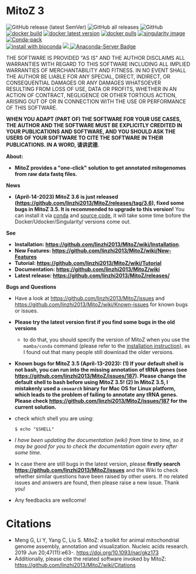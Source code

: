 # MitoZ 3
<img alt="GitHub release (latest SemVer)" src="https://img.shields.io/github/v/release/linzhi2013/mitoz?label=Latest%20release"> <img alt="GitHub all releases" src="https://img.shields.io/github/downloads/linzhi2013/MitoZ/total?label=Github%20downloads">  <img alt="GitHub" src="https://img.shields.io/github/license/linzhi2013/mitoz?label=License">    
[![docker build](https://img.shields.io/badge/docker%20build-passing-brightgreen)](https://hub.docker.com/r/guanliangmeng/mitoz/tags) [![docker latest version](https://img.shields.io/docker/v/guanliangmeng/mitoz)](https://hub.docker.com/r/guanliangmeng/mitoz/tags) [![docker pulls](https://img.shields.io/docker/pulls/guanliangmeng/mitoz?style=flat)](https://hub.docker.com/r/guanliangmeng/mitoz/tags)  [![singularity image](https://img.shields.io/badge/Singularity%20build-passing-brightgreen)](https://github.com/linzhi2013/MitoZ/wiki/Installation#3-singularity) [![Conda-pack](https://img.shields.io/badge/conda--pack-passing-brightgreen)](https://github.com/linzhi2013/MitoZ/wiki/Installation#4-conda-pack)    
[![install with bioconda](https://img.shields.io/badge/install%20with-bioconda-brightgreen.svg?style=flat)](http://bioconda.github.io/recipes/mitoz/README.html)   [<a href="https://anaconda.org/bioconda/mitoz"> <img src="https://anaconda.org/bioconda/mitoz/badges/version.svg" /> </a>](https://anaconda.org/bioconda/mitoz/badges/version.svg)   [![Anaconda-Server Badge](https://img.shields.io/conda/dn/bioconda/mitoz)](https://anaconda.org/bioconda/mitoz)   


THE SOFTWARE IS PROVIDED "AS IS" AND THE AUTHOR DISCLAIMS ALL WARRANTIES WITH
REGARD TO THIS SOFTWARE INCLUDING ALL IMPLIED WARRANTIES OF MERCHANTABILITY
AND FITNESS. IN NO EVENT SHALL THE AUTHOR BE LIABLE FOR ANY SPECIAL, DIRECT,
INDIRECT, OR CONSEQUENTIAL DAMAGES OR ANY DAMAGES WHATSOEVER RESULTING FROM
LOSS OF USE, DATA OR PROFITS, WHETHER IN AN ACTION OF CONTRACT, NEGLIGENCE
OR OTHER TORTIOUS ACTION, ARISING OUT OF OR IN CONNECTION WITH THE USE OR
PERFORMANCE OF THIS SOFTWARE.

**WHEN YOU ADAPT (PART OF) THE SOFTWARE FOR YOUR USE CASES, THE AUTHOR AND
THE SOFTWARE MUST BE EXPLICITLY CREDITED IN YOUR PUBLICATIONS AND SOFTWARE,
AND YOU SHOULD ASK THE USERS OF YOUR SOFTWARE TO CITE THE SOFTWARE IN
THEIR PUBLICATIONS. IN A WORD, 请讲武德.**

**About:**
- **MitoZ provides a "one-click" solution to get annotated mitogenomes from raw data fastq files.**

**News**
- **(April-14-2023) MitoZ 3.6 is just released (https://github.com/linzhi2013/MitoZ/releases/tag/3.6), fixed some bugs in MitoZ 3.5. It is recommended to upgrade to this version!** You can install it via [conda](https://github.com/linzhi2013/MitoZ/wiki/Installation#5-conda) and [source code](https://github.com/linzhi2013/MitoZ/wiki/Installation#6-source-codes), it will take some time bofore the Docker/Udocker/Singularity/ versions come out.


**See**
- **Installation: https://github.com/linzhi2013/MitoZ/wiki/Installation**.
- **New Features: https://github.com/linzhi2013/MitoZ/wiki/New-Features**
- **Tutorial: https://github.com/linzhi2013/MitoZ/wiki/Tutorial**
- **Documentation: https://github.com/linzhi2013/MitoZ/wiki**
- **Latest release: https://github.com/linzhi2013/MitoZ/releases/**


**Bugs and Questions**
- Have a look at https://github.com/linzhi2013/MitoZ/issues and https://github.com/linzhi2013/MitoZ/wiki/Known-issues for known bugs or issues.

- **Please try the latest version first if you find some bugs in the old versions**
	- to do that, you should specify the version of MitoZ when you use the `mamba/conda` command (please refer to the [installation instruction](https://github.com/linzhi2013/MitoZ/wiki/Installation)), as I found out that many people still download the older versions.

- **Known bugs for MitoZ 3.5 (April-13-2023): (1) If your default shell is not bash, you can run into the missing annotation of tRNA genes (see https://github.com/linzhi2013/MitoZ/issues/187). Please change the default shell to bash before using MitoZ 3.5! (2) In MitoZ 3.5, I mistakenly used a `cmsearch` binary for Mac OS for Linux platform, which leads to the problem of failing to annotate any tRNA genes. Please check https://github.com/linzhi2013/MitoZ/issues/187 for the current solution.** 

- check which shell you are using:
    ```
    $ echo "$SHELL"
    ```


- _I have been updating the documentation (wiki) from time to time, so it may be good for you to check the documentation again every after some time._

- In case there are still bugs in the latest version, please **firstly search https://github.com/linzhi2013/MitoZ/issues** and the Wiki to check whether similar questions have been raised by other users. If no related issues and answers are found, then please raise a new issue. Thank you!

- Any feedbacks are wellcome!


# Citations
- Meng G, Li Y, Yang C, Liu S. MitoZ: a toolkit for animal mitochondrial genome assembly, annotation and visualization. Nucleic acids research. 2019 Jun 20;47(11):e63-. https://doi.org/10.1093/nar/gkz173
- Additionally, please cite the related software invoked by MitoZ: https://github.com/linzhi2013/MitoZ/wiki/Citations
